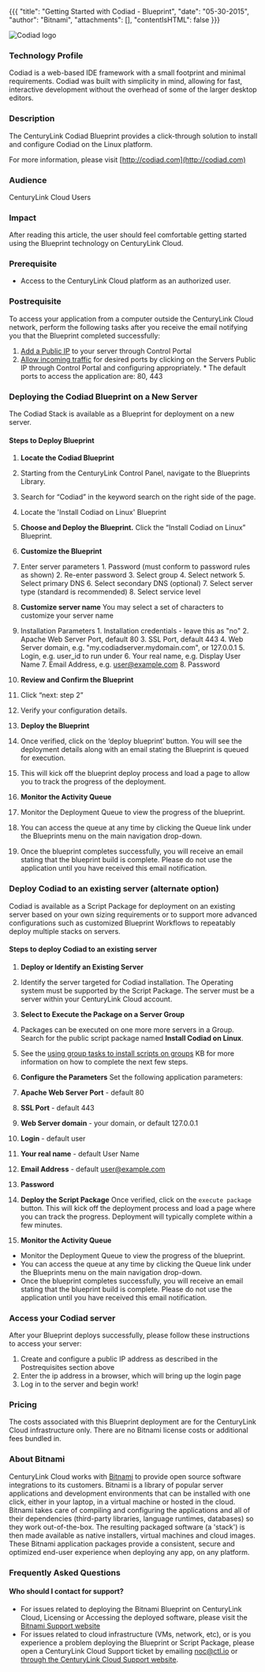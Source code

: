 {{{
  "title": "Getting Started with Codiad - Blueprint",
  "date": "05-30-2015",
  "author": "Bitnami",
  "attachments": [],
  "contentIsHTML": false
}}}

![Codiad logo](https://bitnami.com/assets/stacks/codiad/img/codiad-stack-220x234.png)

### Technology Profile
Codiad is a web-based IDE framework with a small footprint and minimal requirements. Codiad was built with simplicity in mind, allowing for fast, interactive development without the  overhead of some of the larger desktop editors.

### Description
The CenturyLink Codiad Blueprint provides a click-through solution to install and configure Codiad on the Linux platform.

For more information, please visit [http://codiad.com](http://codiad.com)

### Audience
CenturyLink Cloud Users

### Impact
After reading this article, the user should feel comfortable getting started using the Blueprint technology on CenturyLink Cloud.

### Prerequisite
- Access to the CenturyLink Cloud platform as an authorized user.

### Postrequisite
To access your application from a computer outside the CenturyLink Cloud network, perform the following tasks after you receive the email notifying you that the Blueprint completed successfully:
  1. [Add a Public IP](../../../network/how-to-add-public-ip-to-virtual-machine.md) to your server through Control Portal
  2. [Allow incoming traffic](../../../network/how-to-add-public-ip-to-virtual-machine.md) for desired ports by clicking on the Servers Public IP through Control Portal and configuring appropriately.
    * The default ports to access the application are: 80, 443

### Deploying the Codiad Blueprint on a New Server
The Codiad Stack is available as a Blueprint for deployment on a new server.

#### Steps to Deploy Blueprint
1. **Locate the Codiad Blueprint**
  1. Starting from the CenturyLink Control Panel, navigate to the Blueprints Library.
  2. Search for “Codiad” in the keyword search on the right side of the page.
  3. Locate the 'Install Codiad on Linux' Blueprint

2. **Choose and Deploy the Blueprint.**
   Click the “Install Codiad on Linux” Blueprint.

3. **Customize the Blueprint**
  1. Enter server parameters
    1. Password  (must conform to password rules as shown)
    2. Re-enter password
    3. Select group
    4. Select network
    5. Select primary DNS
    6. Select secondary DNS (optional)
    7. Select server type (standard is recommended)
    8. Select service level

  2. **Customize server name**
    You may select a set of characters to customize your server name

  3. Installation Parameters
    1. Installation credentials - leave this as "no"
    2. Apache Web Server Port, default 80
    3. SSL Port, default 443
    4. Web Server domain, e.g. "my.codiadserver.mydomain.com", or 127.0.0.1
    5. Login, e.g. user_id to run under
    6. Your real name, e.g. Display User Name
    7. Email Address, e.g. user@example.com
    8. Password

4. **Review and Confirm the Blueprint**
  1. Click “next: step 2”
  2. Verify your configuration details.

5. **Deploy the Blueprint**
  1. Once verified, click on the ‘deploy blueprint’ button. You will see the deployment details along with an email stating the Blueprint is queued for execution.
  2. This will kick off the blueprint deploy process and load a page to allow you to track the progress of the deployment.

6. **Monitor the Activity Queue**
  1. Monitor the Deployment Queue to view the progress of the blueprint.
  2. You can access the queue at any time by clicking the Queue link under the Blueprints menu on the main navigation drop-down.
  3. Once the blueprint completes successfully, you will receive an email stating that the blueprint build is complete. Please do not use the application until you have received this email notification.

### Deploy Codiad to an existing server (alternate option)
Codiad is available as a Script Package for deployment on an existing server based on your own sizing requirements or to support more advanced configurations such as customized Blueprint Workflows to repeatably deploy multiple stacks on servers.

#### Steps to deploy Codiad to an existing server
1. **Deploy or Identify an Existing Server**
  1. Identify the server targeted for Codiad installation.  The Operating system must be supported by the Script Package.  The server must be a server within your CenturyLink Cloud account.
2. **Select to Execute the Package on a Server Group**
  1. Packages can be executed on one more more servers in a Group.  Search for the public script package named **Install Codiad on Linux**.
  2. See the [using group tasks to install scripts on groups](../../Servers/using-group-tasks-to-install-software-and-run-scripts-on-groups.md) KB for more information on how to complete the next few steps.

3. **Configure the Parameters**
Set the following application parameters:

  1. **Apache Web Server Port** - default 80
  2. **SSL Port** - default 443
  3. **Web Server domain** - your domain, or default 127.0.0.1
  4. **Login** - default user
  5. **Your real name** - default User Name
  6. **Email Address** - default user@example.com
  7. **Password**

4. **Deploy the Script Package**
Once verified, click on the `execute package` button. This will kick off the deployment process and load a page where you can track the progress. Deployment will typically complete within a few minutes.

5. **Monitor the Activity Queue**
  * Monitor the Deployment Queue to view the progress of the blueprint.
  * You can access the queue at any time by clicking the Queue link under the Blueprints menu on the main navigation drop-down.
  * Once the blueprint completes successfully, you will receive an email stating that the blueprint build is complete. Please do not use the application until you have received this email notification.

### Access your Codiad server
After your Blueprint deploys successfully, please follow these instructions to access your server:
  1. Create and configure a public IP address as described in the Postrequisites section above
  2. Enter the ip address in a browser, which will bring up the login page
  3. Log in to the server and begin work!

### Pricing
The costs associated with this Blueprint deployment are for the CenturyLink Cloud infrastructure only.  There are no Bitnami license costs or additional fees bundled in.

### About Bitnami
CenturyLink Cloud works with [Bitnami](http://www.bitnami.com) to provide open source software integrations to its customers.  Bitnami is a library of popular server applications and development environments that can be installed with one click, either in your laptop, in a virtual machine or hosted in the cloud. Bitnami takes care of compiling and configuring the applications and all of their dependencies (third-party libraries, language runtimes, databases) so they work out-of-the-box. The resulting packaged software (a 'stack') is then made available as native installers, virtual machines and cloud images. These Bitnami application packages provide a consistent, secure and optimized end-user experience when deploying any app, on any platform.

### Frequently Asked Questions

#### Who should I contact for support?
* For issues related to deploying the Bitnami Blueprint on CenturyLink Cloud, Licensing or Accessing the deployed software, please visit the [Bitnami Support website](http://www.bitnami.com/support)
* For issues related to cloud infrastructure (VMs, network, etc), or is you experience a problem deploying the Blueprint or Script Package, please open a CenturyLink Cloud Support ticket by emailing [noc@ctl.io](mailto:noc@ctl.io) or [through the CenturyLink Cloud Support website](https://t3n.zendesk.com/tickets/new).
